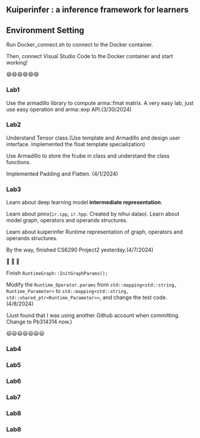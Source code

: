 ## Kuiperinfer : a inference framework for learners

## Environment Setting

Run Docker_connect.sh to connect to the Docker container. 

Then, connect Visual Studio Code to the Docker container and start working!

:smile::smile::smile::smile::smile::smile:

### Lab1
Use the armadillo library to compute arma::fmat matrix.
A very easy lab, just use easy operation and arma::exp API.(3/30/2024)

### Lab2
Understand Tensor class.(Use template and Armadillo and design user interface. Implemented the float template specialization)
    
Use Armadillo to store the fcube in class and understand the class functions.

Implemented Padding and Flatten. (4/1/2024) 

### Lab3
Learn about deep learning model **intermediate representation**. 

Learn about pnnx(`ir.cpp`, `ir.hpp`. Created by nihui dalao). Learn about model graph, operators and operands structures. 

Learn about kuiperinfer Runtime representation of graph, operators and operands structures. 

By the way, finished CS6290 Project2 yesterday.(4/7/2024)

:guitar: :guitar: :guitar: 

Finish `RuntimeGraph::InitGraphParams();`

Modify the `Runtime_Operator.params` from `std::mapping<std::string, Runtime_Parameter>` to `std::mapping<std::string, std::shared_ptr<Runtime_Parameter>>`, and change the test code. (4/8/2024)

(Just found that I was using another Github account when committing. Change to Pb314314 now.)

:smiley::smiley::smiley::smiley::smiley::smiley::smiley:

### Lab4

### Lab5

### Lab6

### Lab7

### Lab8

### Lab8



